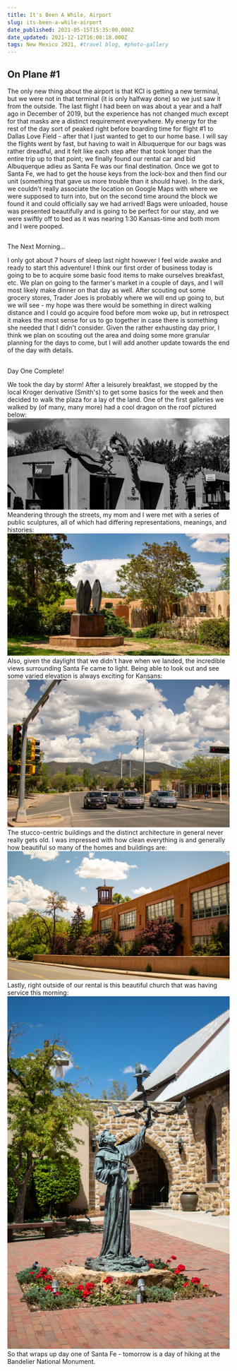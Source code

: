 ```yaml
---
title: It's Been A While, Airport
slug: its-been-a-while-airport
date_published: 2021-05-15T15:35:00.000Z
date_updated: 2021-12-12T16:08:18.000Z
tags: New Mexico 2021, #travel blog, #photo-gallery
---
```


## On Plane #1

The only new thing about the airport is that KCI is getting a new terminal, but we were not in that terminal (it is only halfway done) so we just saw it from the outside. The last flight I had been on was about a year and a half ago in December of 2019, but the experience has not changed much except for that masks are a distinct requirement everywhere. My energy for the rest of the day sort of peaked right before boarding time for flight #1 to Dallas Love Field - after that I just wanted to get to our home base. I will say the flights went by fast, but having to wait in Albuquerque for our bags was rather dreadful, and it felt like each step after that took longer than the entire trip up to that point; we finally found our rental car and bid Albuquerque adieu as Santa Fe was our final destination.
Once we got to Santa Fe, we had to get the house keys from the lock-box and then find our unit (something that gave us more trouble than it should have). In the dark, we couldn't really associate the location on Google Maps with where we were supposed to turn into, but on the second time around the block we found it and could officially say we had arrived! Bags were unloaded, house was presented beautifully and is going to be perfect for our stay, and we were swiftly off to bed as it was nearing 1:30 Kansas-time and both mom and I were pooped.

## 
The Next Morning...

I only got about 7 hours of sleep last night however I feel wide awake and ready to start this adventure! I think our first order of business today is going to be to acquire some basic food items to make ourselves breakfast, etc. We plan on going to the farmer's market in a couple of days, and I will most likely make dinner on that day as well. After scouting out some grocery stores, Trader Joes is probably where we will end up going to, but we will see - my hope was there would be something in direct walking distance and I could go acquire food before mom woke up, but in retrospect it makes the most sense for us to go together in case there is something she needed that I didn't consider. Given the rather exhausting day prior, I think we plan on scouting out the area and doing some more granular planning for the days to come, but I will add another update towards the end of the day with details.

## 
Day One Complete!

We took the day by storm! After a leisurely breakfast, we stopped by the local Kroger derivative (Smith's) to get some basics for the week and then decided to walk the plaza for a lay of the land. One of the first galleries we walked by (of many, many more) had a cool dragon on the roof pictured below: 
![](../../content/images/2021/12/newmexico2021-1-02.jpeg)
Meandering through the streets, my mom and I were met with a series of public sculptures, all of which had differing representations, meanings, and histories:
![](../../content/images/2021/12/newmexico2021-1-11-1.jpg)
Also, given the daylight that we didn't have when we landed, the incredible views surrounding Santa Fe came to light. Being able to look out and see some varied elevation is always exciting for Kansans:
![](../../content/images/2021/12/newmexico2021-1-14.jpg)
The stucco-centric buildings and the distinct architecture in general never really gets old. I was impressed with how clean everything is and generally how beautiful so many of the homes and buildings are:
![](../../content/images/2021/12/newmexico2021-1-17.jpg)
Lastly, right outside of our rental is this beautiful church that was having service this morning:
![](../../content/images/2021/12/newmexico2021-1-18.jpg)
So that wraps up day one of Santa Fe - tomorrow is a day of hiking at the Bandelier National Monument.
